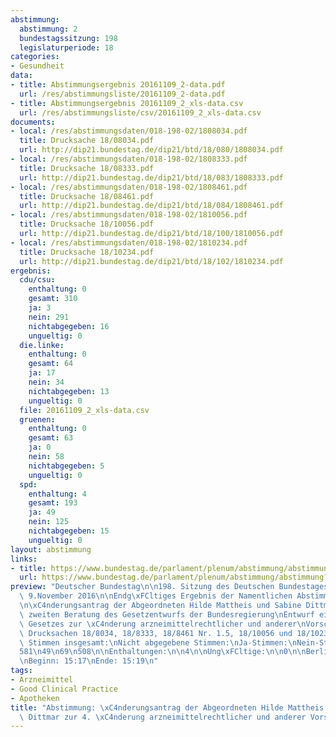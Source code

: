 ```yaml
---
abstimmung:
  abstimmung: 2
  bundestagssitzung: 198
  legislaturperiode: 18
categories:
- Gesundheit
data:
- title: Abstimmungsergebnis 20161109_2-data.pdf
  url: /res/abstimmungsliste/20161109_2-data.pdf
- title: Abstimmungsergebnis 20161109_2_xls-data.csv
  url: /res/abstimmungsliste/csv/20161109_2_xls-data.csv
documents:
- local: /res/abstimmungsdaten/018-198-02/1808034.pdf
  title: Drucksache 18/08034.pdf
  url: http://dip21.bundestag.de/dip21/btd/18/080/1808034.pdf
- local: /res/abstimmungsdaten/018-198-02/1808333.pdf
  title: Drucksache 18/08333.pdf
  url: http://dip21.bundestag.de/dip21/btd/18/083/1808333.pdf
- local: /res/abstimmungsdaten/018-198-02/1808461.pdf
  title: Drucksache 18/08461.pdf
  url: http://dip21.bundestag.de/dip21/btd/18/084/1808461.pdf
- local: /res/abstimmungsdaten/018-198-02/1810056.pdf
  title: Drucksache 18/10056.pdf
  url: http://dip21.bundestag.de/dip21/btd/18/100/1810056.pdf
- local: /res/abstimmungsdaten/018-198-02/1810234.pdf
  title: Drucksache 18/10234.pdf
  url: http://dip21.bundestag.de/dip21/btd/18/102/1810234.pdf
ergebnis:
  cdu/csu:
    enthaltung: 0
    gesamt: 310
    ja: 3
    nein: 291
    nichtabgegeben: 16
    ungueltig: 0
  die.linke:
    enthaltung: 0
    gesamt: 64
    ja: 17
    nein: 34
    nichtabgegeben: 13
    ungueltig: 0
  file: 20161109_2_xls-data.csv
  gruenen:
    enthaltung: 0
    gesamt: 63
    ja: 0
    nein: 58
    nichtabgegeben: 5
    ungueltig: 0
  spd:
    enthaltung: 4
    gesamt: 193
    ja: 49
    nein: 125
    nichtabgegeben: 15
    ungueltig: 0
layout: abstimmung
links:
- title: https://www.bundestag.de/parlament/plenum/abstimmung/abstimmung?id=440
  url: https://www.bundestag.de/parlament/plenum/abstimmung/abstimmung?id=440
preview: "Deutscher Bundestag\n\n198. Sitzung des Deutschen Bundestages\nam Mittwoch,\
  \ 9.November 2016\n\nEndg\xFCltiges Ergebnis der Namentlichen Abstimmung Nr. 2\n\
  \n\xC4nderungsantrag der Abgeordneten Hilde Mattheis und Sabine Dittmar\nzur der\
  \ zweiten Beratung des Gesetzentwurfs der Bundesregierung\nEntwurf eines Vierten\
  \ Gesetzes zur \xC4nderung arzneimittelrechtlicher und anderer\nVorschriften\n-\
  \ Drucksachen 18/8034, 18/8333, 18/8461 Nr. 1.5, 18/10056 und 18/10234 -\n\nAbgegebene\
  \ Stimmen insgesamt:\nNicht abgegebene Stimmen:\nJa-Stimmen:\nNein-Stimmen:\n\n\
  581\n49\n69\n508\n\nEnthaltungen:\n\n4\n\nUng\xFCltige:\n\n0\n\nBerlin, den 09.11.2016\n\
  \nBeginn: 15:17\nEnde: 15:19\n"
tags:
- Arzneimittel
- Good Clinical Practice
- Apotheken
title: "Abstimmung: \xC4nderungsantrag der Abgeordneten Hilde Mattheis und Sabine\
  \ Dittmar zur 4. \xC4nderung arzneimittelrechtlicher und anderer Vorschriften"
---
```

